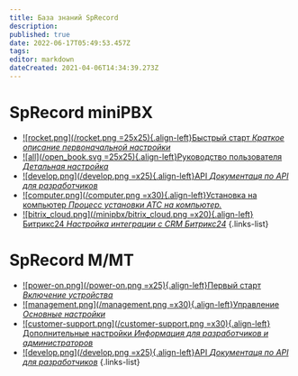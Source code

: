 ```yaml
---
title: База знаний SpRecord
description: 
published: true
date: 2022-06-17T05:49:53.457Z
tags: 
editor: markdown
dateCreated: 2021-04-06T14:34:39.273Z
---
```


# SpRecord miniPBX

- [![rocket.png](/rocket.png =25x25){.align-left}Быстрый старт *Краткое описание первоначальной настройки*](./minipbx/quick_start)
- [![all](/open_book.svg =25x25){.align-left}Руководство пользователя *Детальная настройка*](./minipbx/user_manual)
- [![develop.png](/develop.png =x25){.align-left}API *Документаця по API для разработчиков*](./minipbx/api)
- [![computer.png](/computer.png =x30){.align-left}Установка на компьютер *Процесс установки АТС на компьютер.*](./minipbx/soft)
- [![bitrix_cloud.png](/minipbx/bitrix_cloud.png =x20){.align-left}Битрикс24 *Настройка интеграции с CRM Битрикс24*](./minipbx/bitrix24)
{.links-list}

# SpRecord M/MT
-	[![power-on.png](/power-on.png =x25){.align-left}Первый старт *Включение устройства*](./m-mt/first_start)
-	[![management.png](/management.png =x30){.align-left}Управление *Основные настройки*](./m-mt/management)
-	[![customer-support.png](/customer-support.png =x30){.align-left}Дополнительные настройки *Информация для разработчиков и администраторов*](./m-mt/additional_settings)
- [![develop.png](/develop.png =x25){.align-left}API *Документаця по API для разработчиков*](./m-mt/api)
{.links-list}

